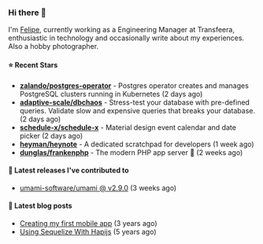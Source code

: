 ### Hi there 👋

I'm [Felipe](https://felipe.im), currently working as a Engineering Manager at Transfeera, enthusiastic in technology and occasionally write about my experiences. Also a hobby photographer.

#### ⭐ Recent Stars
- **[zalando/postgres-operator](https://github.com/zalando/postgres-operator)** - Postgres operator creates and manages PostgreSQL clusters running in Kubernetes (2 days ago)
- **[adaptive-scale/dbchaos](https://github.com/adaptive-scale/dbchaos)** - Stress-test your database with pre-defined queries. Validate slow and expensive queries that breaks your database. (2 days ago)
- **[schedule-x/schedule-x](https://github.com/schedule-x/schedule-x)** - Material design event calendar and date picker (2 days ago)
- **[heyman/heynote](https://github.com/heyman/heynote)** - A dedicated scratchpad for developers (1 week ago)
- **[dunglas/frankenphp](https://github.com/dunglas/frankenphp)** - The modern PHP app server 🧟 (2 weeks ago)

#### 🚀 Latest releases I've contributed to


- [umami-software/umami @ v2.9.0](https://github.com/umami-software/umami/releases/tag/v2.9.0) (3 weeks ago)

#### 📄 Latest blog posts
- [Creating my first mobile app](https://felipe.im/posts/creating-my-first-mobile-app/) (3 years ago)
- [Using Sequelize With Hapijs](https://felipe.im/posts/using-sequelize-with-hapijs/) (5 years ago)